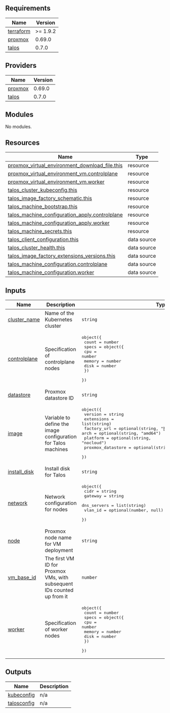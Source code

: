 <!-- BEGIN_TF_DOCS -->
## Requirements

| Name | Version |
|------|---------|
| <a name="requirement_terraform"></a> [terraform](#requirement\_terraform) | >= 1.9.2 |
| <a name="requirement_proxmox"></a> [proxmox](#requirement\_proxmox) | 0.69.0 |
| <a name="requirement_talos"></a> [talos](#requirement\_talos) | 0.7.0 |

## Providers

| Name | Version |
|------|---------|
| <a name="provider_proxmox"></a> [proxmox](#provider\_proxmox) | 0.69.0 |
| <a name="provider_talos"></a> [talos](#provider\_talos) | 0.7.0 |

## Modules

No modules.

## Resources

| Name | Type |
|------|------|
| [proxmox_virtual_environment_download_file.this](https://registry.terraform.io/providers/bpg/proxmox/0.69.0/docs/resources/virtual_environment_download_file) | resource |
| [proxmox_virtual_environment_vm.controlplane](https://registry.terraform.io/providers/bpg/proxmox/0.69.0/docs/resources/virtual_environment_vm) | resource |
| [proxmox_virtual_environment_vm.worker](https://registry.terraform.io/providers/bpg/proxmox/0.69.0/docs/resources/virtual_environment_vm) | resource |
| [talos_cluster_kubeconfig.this](https://registry.terraform.io/providers/siderolabs/talos/0.7.0/docs/resources/cluster_kubeconfig) | resource |
| [talos_image_factory_schematic.this](https://registry.terraform.io/providers/siderolabs/talos/0.7.0/docs/resources/image_factory_schematic) | resource |
| [talos_machine_bootstrap.this](https://registry.terraform.io/providers/siderolabs/talos/0.7.0/docs/resources/machine_bootstrap) | resource |
| [talos_machine_configuration_apply.controlplane](https://registry.terraform.io/providers/siderolabs/talos/0.7.0/docs/resources/machine_configuration_apply) | resource |
| [talos_machine_configuration_apply.worker](https://registry.terraform.io/providers/siderolabs/talos/0.7.0/docs/resources/machine_configuration_apply) | resource |
| [talos_machine_secrets.this](https://registry.terraform.io/providers/siderolabs/talos/0.7.0/docs/resources/machine_secrets) | resource |
| [talos_client_configuration.this](https://registry.terraform.io/providers/siderolabs/talos/0.7.0/docs/data-sources/client_configuration) | data source |
| [talos_cluster_health.this](https://registry.terraform.io/providers/siderolabs/talos/0.7.0/docs/data-sources/cluster_health) | data source |
| [talos_image_factory_extensions_versions.this](https://registry.terraform.io/providers/siderolabs/talos/0.7.0/docs/data-sources/image_factory_extensions_versions) | data source |
| [talos_machine_configuration.controlplane](https://registry.terraform.io/providers/siderolabs/talos/0.7.0/docs/data-sources/machine_configuration) | data source |
| [talos_machine_configuration.worker](https://registry.terraform.io/providers/siderolabs/talos/0.7.0/docs/data-sources/machine_configuration) | data source |

## Inputs

| Name | Description | Type | Default | Required |
|------|-------------|------|---------|:--------:|
| <a name="input_cluster_name"></a> [cluster\_name](#input\_cluster\_name) | Name of the Kubernetes cluster | `string` | n/a | yes |
| <a name="input_controlplane"></a> [controlplane](#input\_controlplane) | Specification of controlplane nodes | <pre>object({<br/>    count = number<br/>    specs = object({<br/>      cpu    = number<br/>      memory = number<br/>      disk   = number<br/>    })<br/>  })</pre> | n/a | yes |
| <a name="input_datastore"></a> [datastore](#input\_datastore) | Proxmox datastore ID | `string` | n/a | yes |
| <a name="input_image"></a> [image](#input\_image) | Variable to define the image configuration for Talos machines | <pre>object({<br/>    version           = string<br/>    extensions        = list(string)<br/>    factory_url       = optional(string, "https://factory.talos.dev")<br/>    arch              = optional(string, "amd64")<br/>    platform          = optional(string, "nocloud")<br/>    proxmox_datastore = optional(string, "local")<br/>  })</pre> | n/a | yes |
| <a name="input_install_disk"></a> [install\_disk](#input\_install\_disk) | Install disk for Talos | `string` | `"/dev/sda"` | no |
| <a name="input_network"></a> [network](#input\_network) | Network configuration for nodes | <pre>object({<br/>    cidr        = string<br/>    gateway     = string<br/>    dns_servers = list(string)<br/>    vlan_id     = optional(number, null)<br/>  })</pre> | n/a | yes |
| <a name="input_node"></a> [node](#input\_node) | Proxmox node name for VM deployment | `string` | n/a | yes |
| <a name="input_vm_base_id"></a> [vm\_base\_id](#input\_vm\_base\_id) | The first VM ID for Proxmox VMs, with subsequent IDs counted up from it | `number` | n/a | yes |
| <a name="input_worker"></a> [worker](#input\_worker) | Specification of worker nodes | <pre>object({<br/>    count = number<br/>    specs = object({<br/>      cpu    = number<br/>      memory = number<br/>      disk   = number<br/>    })<br/>  })</pre> | n/a | yes |

## Outputs

| Name | Description |
|------|-------------|
| <a name="output_kubeconfig"></a> [kubeconfig](#output\_kubeconfig) | n/a |
| <a name="output_talosconfig"></a> [talosconfig](#output\_talosconfig) | n/a |
<!-- END_TF_DOCS -->